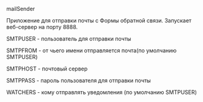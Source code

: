 mailSender

Приложение для отправки почты с Формы обратной связи.
Запускает веб-сервер на порту 8888.

  SMTPUSER - пользователь для отправки почты
  
  SMTPFROM - от чьего имени отправляется почта(по умолчанию SMTPUSER)
  
  SMTPHOST - почтовый сервер
  
  SMTPPASS - пароль пользователя для отправки почты
  
  WATCHERS - кому отправлять уведомления (по умолчанию SMTPUSER)
